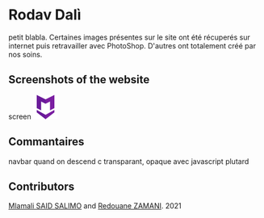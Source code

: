 # Rodav Dalì

petit blabla.
Certaines images présentes sur le site ont été récuperés sur internet puis retravailler avec PhotoShop. D'autres ont totalement créé par nos soins.

## Screenshots of the website
screen
![alt text](https://github.com/adam-p/markdown-here/raw/master/src/common/images/icon48.png "Logo Title Text 1")
## Commantaires 
navbar quand on descend c transparant, opaque avec javascript plutard
## Contributors
[Mlamali SAID SALIMO](https://www.linkedin.com/in/mlamalisaidsalimo) and [Redouane ZAMANI](https://www.linkedin.com/in/redouane-zamani-041184200/). 2021
